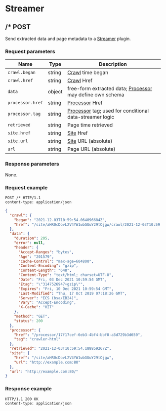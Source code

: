 # Streamer


## /* POST

Send extracted data and page metadata to a [Streamer](../Endpoints/Streamer.md) plugin.

### Request parameters

| Name             | Type   | Description                                                                            |
|------------------|--------|----------------------------------------------------------------------------------------|
| `crawl.began`    | string | [Crawl](../Endpoints/Crawl.md) time began                                              |
| `crawl.href`     | string | [Crawl](../Endpoints/Crawl.md) Href                                                    |
| `data`           | object | free-form extracted data; [Processor](../Endpoints/Processor.md) may define own schema |
| `processor.href` | string | [Processor](../Endpoints/Processor.md) Href                                            |
| `processor.tag`  | string | [Processor](../Endpoints/Processor.md) tag; used for conditional data-streamer logic   |
| `retrieved`      | string | Page time retrieved                                                                    |
| `site.href`      | string | [Site](../Endpoints/Site.md) Href                                                      |
| `site.url`       | string | [Site](../Endpoints/Site.md) URL (absolute)                                            |
| `url`            | string | Page URL (absolute)                                                                    |

### Response parameters

None.

### Request example

```http
POST /* HTTP/1.1
content-type: application/json
```

```json
{
  "crawl": {
    "began": "2021-12-03T10:59:54.064096684Z",
    "href": "/site/aHR0cDovL2V4YW1wbGUuY29tOjgw/crawl/2021-12-03T10:59:54.064096684Z"
  },
  "data": {
    "duration": 205,
    "error": null,
    "header": {
      "Accept-Ranges": "bytes",
      "Age": "201579",
      "Cache-Control": "max-age=604800",
      "Content-Encoding": "gzip",
      "Content-Length": "648",
      "Content-Type": "text/html; charset=UTF-8",
      "Date": "Fri, 03 Dec 2021 10:59:54 GMT",
      "Etag": "\"3147526947+gzip\"",
      "Expires": "Fri, 10 Dec 2021 10:59:54 GMT",
      "Last-Modified": "Thu, 17 Oct 2019 07:18:26 GMT",
      "Server": "ECS (bsa/EB24)",
      "Vary": "Accept-Encoding",
      "X-Cache": "HIT"
    },
    "method": "GET",
    "status": 200
  },
  "processor": {
    "href": "/processor/17f17cef-6eb3-4bf4-bbf0-a3d729b3d650",
    "tag": "crawler-html"
  },
  "retrieved": "2021-12-03T10:59:54.188859267Z",
  "site": {
    "href": "/site/aHR0cDovL2V4YW1wbGUuY29tOjgw",
    "url": "http://example.com:80"
  },
  "url": "http://example.com:80/"
}
```

### Response example

```http
HTTP/1.1 200 OK
content-type: application/json
```
